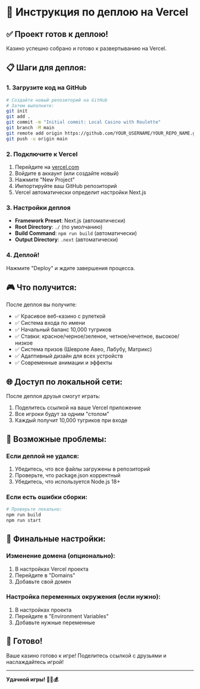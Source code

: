 # 🚀 Инструкция по деплою на Vercel

## ✅ Проект готов к деплою!

Казино успешно собрано и готово к развертыванию на Vercel.

## 📋 Шаги для деплоя:

### 1. Загрузите код на GitHub
```bash
# Создайте новый репозиторий на GitHub
# Затем выполните:
git init
git add .
git commit -m "Initial commit: Local Casino with Roulette"
git branch -M main
git remote add origin https://github.com/YOUR_USERNAME/YOUR_REPO_NAME.git
git push -u origin main
```

### 2. Подключите к Vercel
1. Перейдите на [vercel.com](https://vercel.com)
2. Войдите в аккаунт (или создайте новый)
3. Нажмите "New Project"
4. Импортируйте ваш GitHub репозиторий
5. Vercel автоматически определит настройки Next.js

### 3. Настройки деплоя
- **Framework Preset**: Next.js (автоматически)
- **Root Directory**: `./` (по умолчанию)
- **Build Command**: `npm run build` (автоматически)
- **Output Directory**: `.next` (автоматически)

### 4. Деплой!
Нажмите "Deploy" и ждите завершения процесса.

## 🎮 Что получится:

После деплоя вы получите:
- ✅ Красивое веб-казино с рулеткой
- ✅ Система входа по имени
- ✅ Начальный баланс 10,000 тугриков
- ✅ Ставки: красное/черное/зеленое, четное/нечетное, высокое/низкое
- ✅ Система призов (Шевроле Авео, Лабубу, Матрикс)
- ✅ Адаптивный дизайн для всех устройств
- ✅ Современные анимации и эффекты

## 🌐 Доступ по локальной сети:

После деплоя друзья смогут играть:
1. Поделитесь ссылкой на ваше Vercel приложение
2. Все игроки будут за одним "столом"
3. Каждый получит 10,000 тугриков при входе

## 🔧 Возможные проблемы:

### Если деплой не удался:
1. Убедитесь, что все файлы загружены в репозиторий
2. Проверьте, что package.json корректный
3. Убедитесь, что используется Node.js 18+

### Если есть ошибки сборки:
```bash
# Проверьте локально:
npm run build
npm run start
```

## 🎯 Финальные настройки:

### Изменение домена (опционально):
1. В настройках Vercel проекта
2. Перейдите в "Domains"
3. Добавьте свой домен

### Настройка переменных окружения (если нужно):
1. В настройках проекта
2. Перейдите в "Environment Variables"
3. Добавьте нужные переменные

## 🎉 Готово!

Ваше казино готово к игре! Поделитесь ссылкой с друзьями и наслаждайтесь игрой!

---

**Удачной игры! 🎰🎲💰**
